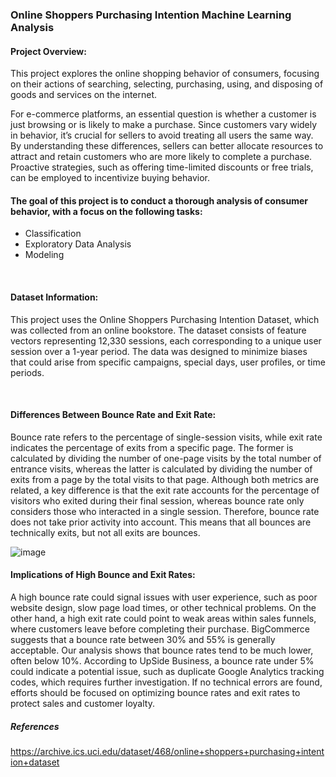 ### Online Shoppers Purchasing Intention Machine Learning Analysis


#### Project Overview:


This project explores the online shopping behavior of consumers, focusing on their actions of searching, selecting, purchasing, using, and disposing of goods and services on the internet.

For e-commerce platforms, an essential question is whether a customer is just browsing or is likely to make a purchase. Since customers vary widely in behavior, it’s crucial for sellers to avoid treating all users the same way. By understanding these differences, sellers can better allocate resources to attract and retain customers who are more likely to complete a purchase. Proactive strategies, such as offering time-limited discounts or free trials, can be employed to incentivize buying behavior.

#### The goal of this project is to conduct a thorough analysis of consumer behavior, with a focus on the following tasks:

+ Classification
+ Exploratory Data Analysis
+ Modeling
<br>

#### Dataset Information:


This project uses the Online Shoppers Purchasing Intention Dataset, which was collected from an online bookstore. The dataset consists of feature vectors representing 12,330 sessions, each corresponding to a unique user session over a 1-year period. The data was designed to minimize biases that could arise from specific campaigns, special days, user profiles, or time periods.

<br>

#### Differences Between Bounce Rate and Exit Rate:


Bounce rate refers to the percentage of single-session visits, while exit rate indicates the percentage of exits from a specific page. The former is calculated by dividing the number of one-page visits by the total number of entrance visits, whereas the latter is calculated by dividing the number of exits from a page by the total visits to that page. Although both metrics are related, a key difference is that the exit rate accounts for the percentage of visitors who exited during their final session, whereas bounce rate only considers those who interacted in a single session. Therefore, bounce rate does not take prior activity into account. This means that all bounces are technically exits, but not all exits are bounces.

![image](https://github.com/user-attachments/assets/e755470b-afef-4737-86ba-cd1ebba7bb6b)

#### Implications of High Bounce and Exit Rates: 


A high bounce rate could signal issues with user experience, such as poor website design, slow page load times, or other technical problems. On the other hand, a high exit rate could point to weak areas within sales funnels, where customers leave before completing their purchase. BigCommerce suggests that a bounce rate between 30% and 55% is generally acceptable. Our analysis shows that bounce rates tend to be much lower, often below 10%. According to UpSide Business, a bounce rate under 5% could indicate a potential issue, such as duplicate Google Analytics tracking codes, which requires further investigation. If no technical errors are found, efforts should be focused on optimizing bounce rates and exit rates to protect sales and customer loyalty.





##### References
https://archive.ics.uci.edu/dataset/468/online+shoppers+purchasing+intention+dataset

